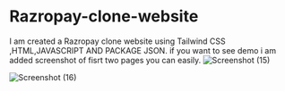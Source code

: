 # Razropay-clone-website
I am created a Razropay clone website using Tailwind CSS ,HTML,JAVASCRIPT AND PACKAGE JSON.
if you want to see demo i am added screenshot of fisrt two pages you can easily.
![Screenshot (15)](https://github.com/ashishkr12/Razropay-clone-website/assets/116458129/27142fe1-0071-4fff-9d7d-6f2918d18e69)

![Screenshot (16)](https://github.com/ashishkr12/Razropay-clone-website/assets/116458129/aa255ffb-4f1e-4ffb-9552-b751f5080082)
